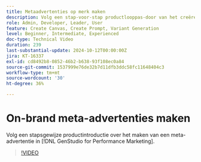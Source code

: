 ```yaml
---
title: Metaadvertenties op merk maken
description: Volg een stap-voor-stap productlooppas-door van het creëren van een meta in  [!DNL GenStudio for Performance Marketing].
role: Admin, Developer, Leader, User
feature: Create Canvas, Create Prompt, Variant Generation
level: Beginner, Intermediate, Experienced
doc-type: Technical Video
duration: 239
last-substantial-update: 2024-10-12T00:00:00Z
jira: KT-16337
exl-id: cd8492b8-0852-46b2-b638-93f108ec0a84
source-git-commit: 1537999e76de32b7d11dfb3ddc58fc11648404c3
workflow-type: tm+mt
source-wordcount: '30'
ht-degree: 36%

---
```


# On-brand meta-advertenties maken

Volg een stapsgewijze productintroductie over het maken van een meta-advertentie in [!DNL GenStudio for Performance Marketing].

>[!VIDEO](https://video.tv.adobe.com/v/3435057/?learn=on)
